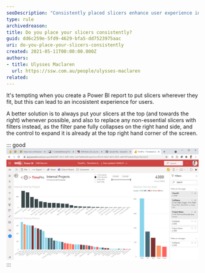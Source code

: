 ```yaml
---
seoDescription: "Consistently placed slicers enhance user experience in Power BI reports by streamlining navigation and discovery."
type: rule
archivedreason:
title: Do you place your slicers consistently?
guid: dd6c259e-5fd9-4629-bfa5-dd7523975aac
uri: do-you-place-your-slicers-consistently
created: 2021-05-11T00:00:00.000Z
authors: 
- title: Ulysses Maclaren
  url: https://ssw.com.au/people/ulysses-maclaren
related:
---
```

It's tempting when you create a Power BI report to put slicers wherever they fit, but this can lead to an incosistent experience for users.

<!--endintro-->

A better solution is to always put your slicers at the top (and towards the right) whenever possible, and also to replace any non-essential slicers with filters instead, as the filter pane fully collapses on the right hand side, and the control to expand it is already at the top right hand corner of the screen.

::: good
![Figure: Good Example - all the slicers are grouped in a consisdtent location and near the filter bar](PowerBIGroupedFilters.jpg)
:::
